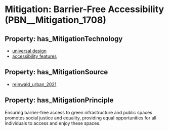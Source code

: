 # Mitigation: __Barrier-Free Accessibility__ (PBN__Mitigation_1708)

## Property: has_MitigationTechnology

* [universal design](../Technology/PBN__Technology_4023)
* [accessibility features](../Technology/PBN__Technology_4024)

## Property: has_MitigationSource

* [reinwald_urban_2021](../Article/PBN__Article_83)

## Property: has_MitigationPrinciple

Ensuring barrier-free access to green infrastructure and public spaces promotes social justice and equality, providing equal opportunities for all individuals to access and enjoy these spaces.

